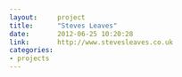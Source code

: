 ```yaml
---
layout:     project
title:      "Steves Leaves"
date:       2012-06-25 10:20:28
link:       http://www.stevesleaves.co.uk
categories:
- projects
---
```

